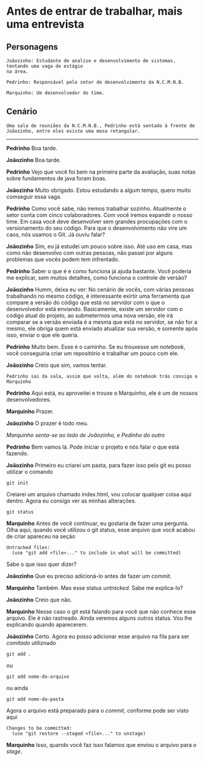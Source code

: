 # Antes de entrar de trabalhar, mais uma entrevista

## Personagens
```
Joãozinho: Estudante de analise e desenvolvimento de sistemas, tentando uma vaga de estágio
na área.

Pedrinho: Responsável pelo setor de desenvolvimento da N.C.M.N.B.

Marquinho: Um desenvolvedor do time.
```

## Cenário
```
Uma sala de reuniões da N.C.M.N.B., Pedrinho está sentado à frente de Joãozinho, entre eles existe uma mesa retangular.
```
---

**Pedrinho**
Boa tarde.

**Joãozinho**
Boa tarde.

**Pedrinho**
Vejo que você foi bem na primeira parte da avaliação, suas notas sobre fundamentos de java foram
boas.

**Joãozinho**
Muito obrigado. Estou estudando a algum tempo, quero muito comseguir essa vaga.

**Pedrinho**
Como você sabe, não iremos trabalhar sozinho. Atualmente o setor conta com cinco colaboradores.
Com você iremos expandir o nosso time. Em casa você deve desenvolver sem grandes procupações com 
o versionamento do seu código. Para que o desenvolvimento não vire um caos, nós usamos o Git. Já
ouviu falar?

**Joãozinho**
Sim, eu já estudei um pouco sobre isso. Até uso em casa, mas como não desenvolvo com outras pessoas,
não passei por alguns problemas que vocês podem tem infrentado.

**Pedrinho**
Saber o que é e como funciona já ajuda bastante. Você poderia me explicar, sem muitos detalhes, como 
funciona o controle de versão?

**Joãozinho**
Humm, deixa eu ver: No cenário de vocês, com várias pessoas trabalhando no mesmo código, é interessante 
exirtir uma ferramenta que compare a versão do código que está no servidor com o que o desenvolvedor está
enviando. Basicamente, existe um servidor com o código atual do projeto, ao submetermos uma nova versão,
ele irá comparar se a versão enviada é a mesma que está no servidor, se não for a mesmo, ele obriga quem está enviado atualizar sua versão, e somente após isso, enviar o que ele queria.

**Pedrinho**
Muito bem. Esse é o caminho. Se eu trouxesse um *notebook*, você conseguiria criar um repositório e trabalhar um pouco com ele.

**Joãozinho**
Creio que sim, vamos tentar.

```
Pedrinho sai da sala, assim que volta, além do notebook trás consigo o Marquinho
```

**Pedrinho**
Aqui está, eu aproveitei e trouxe o Marquinho, ele é um de nossos desenvolvedores.

**Marquinho**
Prazer.

**Joãozinho**
O prazer é todo meu.

*Marquinho senta-se ao lado de Joãozinho, e Pedinho do outro*

**Pedrinho**
Bem vamos lá. Pode iniciar o projeto e nós falar o que está fazendo.

**Joãozinho**
Primeiro eu criarei um pasta, para fazer isso pelo git eu posso utilizar o comando
```git
git init
```
Creiarei um arquivo chamado index.html, vou colocar qualquer coisa aqui dentro. 
Agora eu consigo ver as minhas alterações.
```git
git status
```

**Marquinho**
Antes de você continuar, eu gostaria de fazer uma pergunta. Olha aqui, quando você utilizou o
git status, esse arquivo que você acabou de criar apareceu na seção 
```
Untracked files:
  (use "git add <file>..." to include in what will be committed)
```
Sabe o que isso quer dizer?

**Joãozinho**
Que eu preciso adicioná-lo antes de fazer um commit.

**Marquinho**
Também. Mas esse status *untracked*. Sabe me explica-lo?

**Joãozinho**
Creio que não.

**Marquinho**
Nesse caso o git está falando para você que não conhece esse arquivo. Ele é não rastreado. Ainda veremos 
alguns outros status. Vou lhe explicando quando aparecerem. 

**Joãozinho**
Certo. Agora eu posso adicionar esse arquivo na fila para ser *comitado* utiliznado
```
git add .
```
ou
```
git add nome-do-arquivo
```
ou ainda
```
git add nome-da-pasta
```
Agora o arquivo está preparado para o *commit*, conforme pode ser visto aqui
```
Changes to be committed:
  (use "git restore --staged <file>..." to unstage)
```  

**Marquinho**
Isso, quando você faz isso falamos que enviou o arquivo para o *stage*.